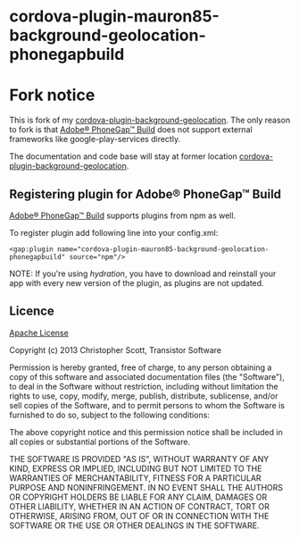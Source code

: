 cordova-plugin-mauron85-background-geolocation-phonegapbuild
==============================

Fork notice
==============================

This is fork of my [cordova-plugin-background-geolocation](https://github.com/mauron85/cordova-plugin-background-geolocation).
The only reason to fork is that [Adobe® PhoneGap™ Build](http://build.phonegap.com) does not support external frameworks like google-play-services directly.

The documentation and code base will stay at former location [cordova-plugin-background-geolocation](https://github.com/mauron85/cordova-plugin-background-geolocation).

## Registering plugin for Adobe® PhoneGap™ Build

[Adobe® PhoneGap™ Build](http://build.phonegap.com) supports plugins from npm as well.

To register plugin add following line into your config.xml:

```
<gap:plugin name="cordova-plugin-mauron85-background-geolocation-phonegapbuild" source="npm"/>
```

NOTE: If you're using *hydration*, you have to download and reinstall your app with every new version of the plugin, as plugins are not updated.

## Licence ##

[Apache License](http://www.apache.org/licenses/LICENSE-2.0)

Copyright (c) 2013 Christopher Scott, Transistor Software

Permission is hereby granted, free of charge, to any person obtaining a copy
of this software and associated documentation files (the "Software"), to deal
in the Software without restriction, including without limitation the rights
to use, copy, modify, merge, publish, distribute, sublicense, and/or sell
copies of the Software, and to permit persons to whom the Software is
furnished to do so, subject to the following conditions:

The above copyright notice and this permission notice shall be included in
all copies or substantial portions of the Software.

THE SOFTWARE IS PROVIDED "AS IS", WITHOUT WARRANTY OF ANY KIND, EXPRESS OR
IMPLIED, INCLUDING BUT NOT LIMITED TO THE WARRANTIES OF MERCHANTABILITY,
FITNESS FOR A PARTICULAR PURPOSE AND NONINFRINGEMENT. IN NO EVENT SHALL THE
AUTHORS OR COPYRIGHT HOLDERS BE LIABLE FOR ANY CLAIM, DAMAGES OR OTHER
LIABILITY, WHETHER IN AN ACTION OF CONTRACT, TORT OR OTHERWISE, ARISING FROM,
OUT OF OR IN CONNECTION WITH THE SOFTWARE OR THE USE OR OTHER DEALINGS IN
THE SOFTWARE.
